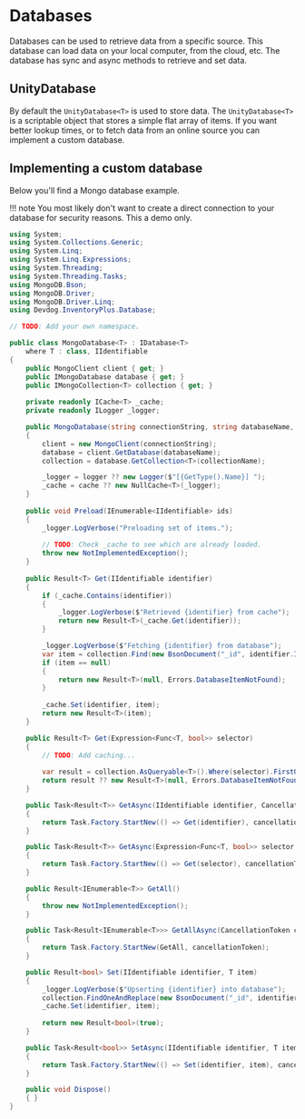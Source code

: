 # Databases

Databases can be used to retrieve data from a specific source. This database can load data on your local computer, from the cloud, etc. The database has sync and async methods to retrieve and set data.

## UnityDatabase<T>

By default the `UnityDatabase<T>` is used to store data. The `UnityDatabase<T>` is a scriptable object that stores a simple flat array of items. If you want better lookup times, or to fetch data from an online source you can implement a custom database.

## Implementing a custom database

Below you'll find a Mongo database example.

!!! note
	You most likely don't want to create a direct connection to your database for security reasons. This a demo only.

```csharp
using System;
using System.Collections.Generic;
using System.Linq;
using System.Linq.Expressions;
using System.Threading;
using System.Threading.Tasks;
using MongoDB.Bson;
using MongoDB.Driver;
using MongoDB.Driver.Linq;
using Devdog.InventoryPlus.Database;

// TODO: Add your own namespace.

public class MongoDatabase<T> : IDatabase<T>
	where T : class, IIdentifiable
{
	public MongoClient client { get; }
	public IMongoDatabase database { get; }
	public IMongoCollection<T> collection { get; }
	
	private readonly ICache<T> _cache;
	private readonly ILogger _logger;

	public MongoDatabase(string connectionString, string databaseName, string collectionName, ILogger logger = null, ICache<T> cache = null)
	{
		client = new MongoClient(connectionString);
		database = client.GetDatabase(databaseName);
		collection = database.GetCollection<T>(collectionName);

		_logger = logger ?? new Logger($"[{GetType().Name}] ");
		_cache = cache ?? new NullCache<T>(_logger);
	}
	
	public void Preload(IEnumerable<IIdentifiable> ids)
	{
		_logger.LogVerbose("Preloading set of items.");
		
		// TODO: Check _cache to see which are already loaded.
		throw new NotImplementedException();
	}
	
	public Result<T> Get(IIdentifiable identifier)
	{
		if (_cache.Contains(identifier))
		{
			_logger.LogVerbose($"Retrieved {identifier} from cache");
			return new Result<T>(_cache.Get(identifier));
		}

		_logger.LogVerbose($"Fetching {identifier} from database");
		var item = collection.Find(new BsonDocument("_id", identifier.ID)).FirstOrDefault();
		if (item == null)
		{
			return new Result<T>(null, Errors.DatabaseItemNotFound);
		}
		
		_cache.Set(identifier, item);
		return new Result<T>(item);
	}

	public Result<T> Get(Expression<Func<T, bool>> selector)
	{
		// TODO: Add caching...
		
		var result = collection.AsQueryable<T>().Where(selector).FirstOrDefault();
		return result ?? new Result<T>(null, Errors.DatabaseItemNotFound);
	}

	public Task<Result<T>> GetAsync(IIdentifiable identifier, CancellationToken cancellationToken = default(CancellationToken))
	{
		return Task.Factory.StartNew(() => Get(identifier), cancellationToken);
	}

	public Task<Result<T>> GetAsync(Expression<Func<T, bool>> selector, CancellationToken cancellationToken = new CancellationToken())
	{
		return Task.Factory.StartNew(() => Get(selector), cancellationToken);
	}

	public Result<IEnumerable<T>> GetAll()
	{
		throw new NotImplementedException();
	}

	public Task<Result<IEnumerable<T>>> GetAllAsync(CancellationToken cancellationToken = default(CancellationToken))
	{
		return Task.Factory.StartNew(GetAll, cancellationToken);
	}

	public Result<bool> Set(IIdentifiable identifier, T item)
	{
		_logger.LogVerbose($"Upserting {identifier} into database");
		collection.FindOneAndReplace(new BsonDocument("_id", identifier.ID), item, new FindOneAndReplaceOptions<T>(){ IsUpsert = true });
		_cache.Set(identifier, item);
		
		return new Result<bool>(true);
	}

	public Task<Result<bool>> SetAsync(IIdentifiable identifier, T item, CancellationToken cancellationToken = default(CancellationToken))
	{
		return Task.Factory.StartNew(() => Set(identifier, item), cancellationToken);
	}

	public void Dispose()
	{ }
}
```